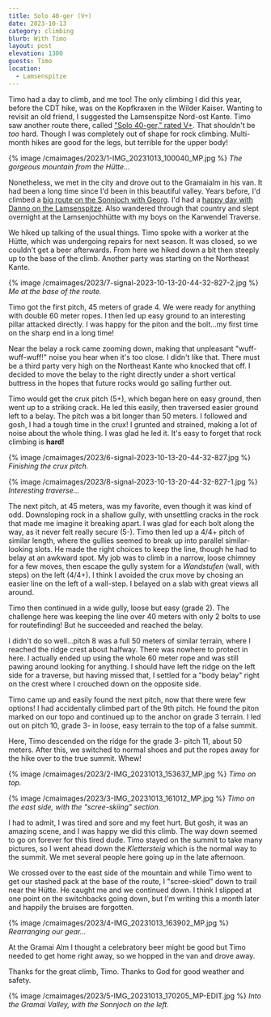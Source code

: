```yaml
---
title: Solo 40-ger (V+)
date: 2023-10-13
category: climbing
blurb: With Timo
layout: post
elevation: 1300
guests: Timo
location:
  - Lamsenspitze
---
```




Timo had a day to climb, and me too! The only climbing I did this year, before
the CDT hike, was on the Kopfkraxen in the Wilder Kaiser. Wanting to
revisit an old friend, I suggested the Lamsenspitze Nord-ost Kante.
Timo saw another route there, called ["Solo 40-ger," rated V+](https://www.bergsteigen.com/touren/klettern/solo-40-ger-lamsenspitze-nordostkante/). That shouldn't
be *too* hard. Though I was completely out of shape for rock climbing.
Multi-month hikes are good for the legs, but terrible for the upper body!

{% image /cmaimages/2023/1-IMG_20231013_100040_MP.jpg %}
*The gorgeous mountain from the Hütte...*

Nonetheless, we met in the city and drove out to the Gramaialm in his van.
It had been a long time since I'd been in this beautiful valley.
Years before, I'd climbed a [big route on the Sonnjoch with Georg](../2012/leidenschaft.html).
I'd had a [happy day with Danno on the Lamsenspitze](../2006/lamsenspitze.html). Also wandered through
that country and slept overnight at the Lamsenjochhütte with my boys
on the Karwendel Traverse.

We hiked up talking of the usual things. Timo spoke with a worker at the
Hütte, which was undergoing repairs for next season. It was closed, so
we couldn't get a beer afterwards. From here we hiked down a bit then
steeply up to the base of the climb. Another party was starting on the
Northeast Kante.

{% image /cmaimages/2023/7-signal-2023-10-13-20-44-32-827-2.jpg %}
*Me at the base of the route.*

Timo got the first pitch, 45 meters of grade 4. We were ready for anything
with double 60 meter ropes. I then led up easy ground to an interesting
pillar attacked directly. I was happy for the piton and the bolt...my first
time on the sharp end in a long time!

Near the belay a rock came zooming down, making that unpleasant
"wuff-wuff-wuff!" noise you hear when it's too close. I didn't like that.
There must be a third party very high on the Northeast Kante who knocked that
off. I decided to move the belay to the right directly under a short vertical
buttress in the hopes that future rocks would go sailing further out.

Timo would get the crux pitch (5+), which began here on easy ground, then went up
to a striking crack. He led this easily, then traversed easier ground left
to a belay. The pitch was a bit longer than 50 meters. I followed and gosh,
I had a tough time in the crux! I grunted and strained, making a lot of
noise about the whole thing. I was glad he led it. It's easy to forget that
rock climbing is **hard!**

{% image /cmaimages/2023/6-signal-2023-10-13-20-44-32-827.jpg %}
*Finishing the crux pitch.*

{% image /cmaimages/2023/8-signal-2023-10-13-20-44-32-827-1.jpg %}
*Interesting traverse...*

The next pitch, at 45 meters, was my favorite, even though it was kind of odd. Downsloping
rock in a shallow gully, with unsettling cracks in the rock that made me
imagine it breaking apart. I was glad for each bolt along the way, as it
never felt really secure (5-). Timo then led up a 4/4+ pitch of similar length,
where the gullies seemed to break up into parallel similar-looking slots.
He made the right choices to keep the line, though he had to belay at an
awkward spot. My job was to climb in a narrow, loose chimney for a few moves,
then escape the gully system for a *Wandstufen* (wall, with steps) on the
left (4/4+). I think I avoided the crux move by chosing an easier line on
the left of a wall-step. I belayed on a slab with great views all around.

Timo then continued in a wide gully, loose but easy (grade 2). The challenge
here was keeping the line over 40 meters with only 2 bolts to use for
routefinding! But he succeeded and reached the belay.

I didn't do so well...pitch 8 was a full 50 meters of similar terrain,
where I reached the ridge crest about halfway. There was nowhere to protect
in here. I actually ended up using the whole 60 meter rope and was still
pawing around looking for anything. I should have left the ridge on the
left side for a traverse, but having missed that, I settled for a "body belay"
right on the crest where I crouched down on the opposite side.

Timo came up and easily found the next pitch, now that there were few options!
I had accidentally climbed part of the 9th pitch. He found the piton marked
on our topo and continued up to the anchor on grade 3 terrain. I led
out on pitch 10, grade 3- in loose, easy terrain to the top of a false
summit.

Here, Timo descended on the ridge for the grade 3- pitch 11, about 50 meters.
After this, we switched to normal shoes and put the ropes away for the
hike over to the true summit. Whew!

{% image /cmaimages/2023/2-IMG_20231013_153637_MP.jpg %}
*Timo on top.*

{% image /cmaimages/2023/3-IMG_20231013_161012_MP.jpg %}
*Timo on the east side, with the "scree-skiing" section.*


I had to admit, I was tired and sore and my feet hurt. But gosh, it was
an amazing scene, and I was happy we did this climb. The way down
seemed to go on forever for this tired dude. Timo stayed on the summit
to take many pictures, so I went ahead down the *Klettersteig* which
is the normal way to the summit. We met several people here going up
in the late afternoon.

We crossed over to the east side of the mountain and while Timo went to
get our stashed pack at the base of the route, I "scree-skied" down to
trail near the Hütte. He caught me and we continued down. I think I
slipped at one point on the switchbacks going down, but I'm writing this
a month later and happily the bruises are forgotten.

{% image /cmaimages/2023/4-IMG_20231013_163902_MP.jpg %}
*Rearranging our gear...*

At the Gramai Alm I thought a celebratory beer might be good but Timo needed
to get home right away, so we hopped in the van and drove away.

Thanks for the great climb, Timo. Thanks to God for good weather and safety.

{% image /cmaimages/2023/5-IMG_20231013_170205_MP-EDIT.jpg %}
*Into the Gramai Valley, with the Sonnjoch on the left.*

